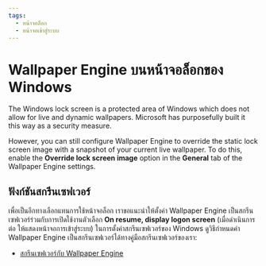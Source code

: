 ```yaml
---
tags:
  - หน้าจอล็อก
  - หน้าจอเข้าสู่ระบบ
---
```


# Wallpaper Engine บนหน้าจอล็อกของ Windows

The Windows lock screen is a protected area of Windows which does not allow for live and dynamic wallpapers. Microsoft has purposefully built it this way as a security measure.

However, you can still configure Wallpaper Engine to override the static lock screen image with a snapshot of your current live wallpaper. To do this, enable the **Override lock screen image** option in the **General** tab of the Wallpaper Engine settings.

## ฟังก์ชันสกรีนเซฟเวอร์

เพื่อเป็นอีกทางเลือกแทนการใช้หน้าจอล็อก เราขอแนะนำให้ตั้งค่า Wallpaper Engine เป็นสกรีนเซฟเวอร์ร่วมกับการเปิดใช้งานตัวเลือก **On resume, display logon screen** (เมื่อดำเนินการต่อ ให้แสดงหน้าจอการเข้าสู่ระบบ) ในการตั้งค่าสกรีนเซฟเวอร์ของ Windows ดูวิธีกำหนดค่า Wallpaper Engine เป็นสกรีนเซฟเวอร์ได้ทางคู่มือสกรีนเซฟเวอร์ของเรา:

* [สกรีนเซฟเวอร์กับ Wallpaper Engine](/functionality/screensaver.html)